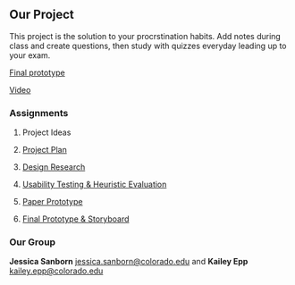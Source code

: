 
## Our Project

This project is the solution to your procrstination habits. Add notes during class and create questions, then study with quizzes everyday leading up to your exam.

[Final prototype](https://www.figma.com/file/HK0piJ5yvZF2afPSLAaImGv1/Final-Prototype?node-id=0%3A1)

[Video](https://drive.google.com/drive/u/1/folders/1BziW3fY68BMyGbWPVRrTGisFyUjXRcwD)

### Assignments

1. Project Ideas

2. [Project Plan](https://github.com/jess2187/HCIFinalProject/blob/master/HCI%20Project%20Plan-1.pdf)

3. [Design Research](https://github.com/jess2187/HCIFinalProject/blob/master/Design%20Research.pdf)

4. [Usability Testing & Heuristic Evaluation](https://github.com/jess2187/HCIFinalProject/blob/master/Usability%20Testing%20%26%20Heuristic%20Evaluation.pdf)

5. [Paper Prototype](https://github.com/jess2187/HCIFinalProject/blob/master/Paper%20Prototype%20Notes.pdf)

6. [Final Prototype & Storyboard](https://github.com/jess2187/HCIFinalProject/blob/master/Final%20Prototype%20%26%20Storyboard.pdf)


### Our Group

**Jessica Sanborn** jessica.sanborn@colorado.edu and **Kailey Epp** kailey.epp@colorado.edu
